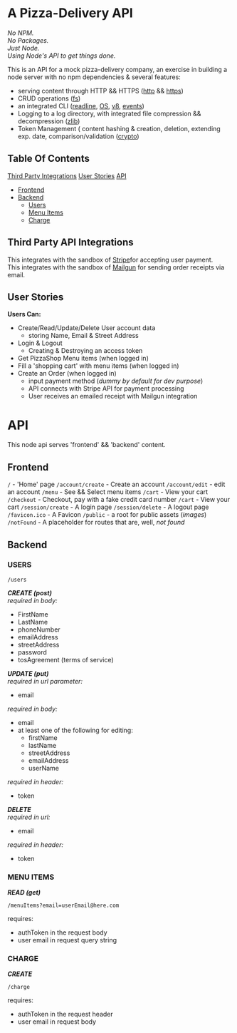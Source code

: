 # A Pizza-Delivery API

*No NPM.*  
*No Packages.*  
*Just Node.*  
*Using Node's API to get things done.*  

This is an API for a mock pizza-delivery company, an exercise in building a node server with no npm dependencies & several features:
- serving content through HTTP && HTTPS ([http](https://nodejs.org/api/http.html) && [https](https://nodejs.org/api/https.html))
- CRUD operations ([fs](https://nodejs.org/api/fs.html))
- an integrated CLI ([readline](https://nodejs.org/api/readline.html), [OS](https://nodejs.org/api/os.html), [v8](https://nodejs.org/api/v8.html), [events](https://nodejs.org/api/events.html))
- Logging to a log directory, with integrated file compression && decompression ([zlib](https://nodejs.org/api/zlib.html))
- Token Management ( content hashing & creation, deletion, extending exp. date, comparison/validation ([crypto](https://nodejs.org/api/crypto.html))

## Table Of Contents
[Third Party Integrations](#third-party-api-integrations) 
[User Stories](#user-stories)
[API](#api) 
- [Frontend](#frontend)
- [Backend](#backend)
	- [Users](#users)
	- [Menu Items](#menu-items)
	- [Charge](#charge)

## Third Party API Integrations
This integrates with the sandbox of [Stripe](https://stripe.com/)for accepting user payment.  
This integrates with the sandbox of [Mailgun](https://www.mailgun.com) for sending order receipts via email.  
  
  
## User Stories  
**Users Can:**  
- Create/Read/Update/Delete User account data
	- storing Name, Email & Street Address  
- Login & Logout  
	- Creating & Destroying an access token  
- Get PizzaShop Menu items (when logged in)  
- Fill a 'shopping cart' with menu items (when logged in)  
- Create an Order (when logged in)  
	- input payment method  (_dummy by default for dev purpose_)
	- API connects with Stripe API for payment processing  
	- User receives an emailed receipt with Mailgun integration  
  
  
# API
This node api serves 'frontend' && 'backend' content.

## Frontend
```/``` - 'Home' page
```/account/create``` - Create an account
```/account/edit``` - edit an account
```/menu``` - See && Select menu items
```/cart``` - View your cart
```/checkout``` - Checkout, pay with a fake credit card number
```/cart``` - View your cart
```/session/create``` - A login page
```/session/delete``` - A logout page
```/favicon.ico``` - A Favicon
```/public``` - a root for public assets (_images_)
```/notFound``` - A placeholder for routes that are, well, _not found_

## Backend
### USERS  

	/users  

***CREATE (post)***   
*required in body:*  
- FirstName  
- LastName  
- phoneNumber  
- emailAddress  
- streetAddress  
- password
- tosAgreement (terms of service)

***UPDATE (put)***  
*required in url parameter:*  
- email  
  
*required in body:*  
- email
- at least one of the following for editing:  
	- firstName  
	- lastName  
	- streetAddress  
	- emailAddress  
	- userName  


*required in header:* 
- token  

 ***DELETE***   
*required in url:*  
   - email  

*required in header:*  
   - token  

### MENU ITEMS  
***READ (get)***  

	/menuItems?email=userEmail@here.com  

requires:  
- authToken in the request body  
- user email in request query string  

### CHARGE  
***CREATE***  

	/charge  

requires:  
- authToken in the request header  
- user email in request body  